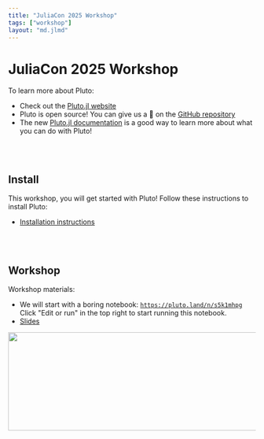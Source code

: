 ```yaml
---
title: "JuliaCon 2025 Workshop"
tags: ["workshop"]
layout: "md.jlmd"
---
```



# JuliaCon 2025 Workshop

To learn more about Pluto:

- Check out the [Pluto.jl website](https://plutojl.org)
- Pluto is open source! You can give us a 🌟 on the [GitHub repository](https://github.com/fonsp/Pluto.jl)
- The new [Pluto.jl documentation](https://plutojl.org/en/docs/) is a good way to learn more about what you can do with Pluto!


<br>
<br>


## Install
This workshop, you will get started with Pluto! Follow these instructions to install Pluto:
- [Installation instructions](https://plutojl.org/#install)



<br>
<br>

## Workshop
Workshop materials:
- We will start with a boring notebook: [`https://pluto.land/n/s5k1mhpg`](https://pluto.land/n/s5k1mhpg) Click "Edit or run" in the top right to start running this notebook.
- [Slides](https://docs.google.com/presentation/d/e/2PACX-1vTtnrpbazWQAiVAQhNRx_0aRnyqmqyPalvNX0Yh-PdmEwaYt04GZzUSKcx6DB3nlFaTOvTC68xFcR2p/pub?start=false&loop=false&delayms=3000)


<img src="$(root_url)/assets/img/collatz/c8.png" aria-hidden="true" width="700" height="200">
